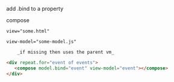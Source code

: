 add .bind to a property

compose

    view="some.html"
    
    view-model="some-model.js"
    
        _if missing then uses the parent vm_
        
 
 ```html
<div repeat.for="event of events">
    <compose model.bind="event" view-model="event"></compose>
</div>
 ```
 
